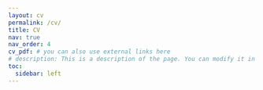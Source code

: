 ```yaml
---
layout: cv
permalink: /cv/
title: CV
nav: true
nav_order: 4
cv_pdf: # you can also use external links here
# description: This is a description of the page. You can modify it in '_pages/cv.md'. You can also change or remove the top pdf download button.
toc:
  sidebar: left
---
```

